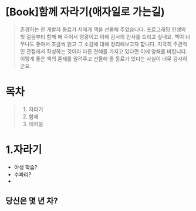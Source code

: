 # [Book]함께 자라기(애자일로 가는길)

> 존경하는 한 개발자 동료가 저에게 책을 선물해 주었습니다. 프로그래밍 인생의 첫 걸음부터 함께 해 주어서 영광이고 이에 감사의 인사를 드리고 싶네요. 책이 너무나도 좋아서 조금씩 읽고 그 소감에 대해 정리해보고자 합니다. 지극히 주관적인 관점에서 작성하는 것이라 다른 견해를 가지고 있다면 이에 양해를 바랍니다. 이렇게 좋은 책의 존재를 알려주고 선물해 줄 동료가 있다는 사실이 너무 감사하군요.

# 목차

> 1. 자라기
> 2. 함께
> 3. 애자일



# 1.자라기

- 야생 학습?
- 수파리?
- 

## 당신은 몇 년 차?

